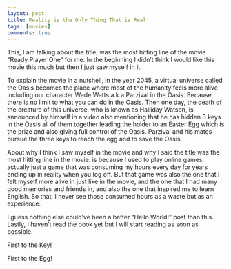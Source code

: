 ```yaml
---
layout: post
title: Reality is the Only Thing That is Real
tags: [movies]
comments: true
---
```


This, I am talking about the title, was the most hitting line of the movie “Ready Player One” for me. In the beginning I didn’t think I would like this movie this much but then I just saw myself in it.

To explain the movie in a nutshell, in the year 2045, a virtual universe called the Oasis becomes the place where most of the humanity feels more alive including our character Wade Watts a.k.a Parzival in the Oasis. Because there is no limit to what you can do in the Oasis. Then one day, the death of the creature of this universe, who is known as Halliday Watson, is announced by himself in a video also mentioning that he has hidden 3 keys in the Oasis all of them together leading the holder to an Easter Egg which is the prize and also giving full control of the Oasis. Parzival and his mates pursue the three keys to reach the egg and to save the Oasis.

About why I think I saw myself in the movie and why I said the title was the most hitting line in the movie: is because I used to play online games, actually just a game that was consuming my hours every day for years ending up in reality when you log off. But that game was also the one that I felt myself more alive in just like in the movie, and the one that I had many good memories and friends in, and also the one that inspired me to learn English. So that, I never see those consumed hours as a waste but as an experience.

I guess nothing else could’ve been a better “Hello World!” post than this. Lastly, I haven’t read the book yet but I will start reading as soon as possible.

First to the Key!

First to the Egg!
